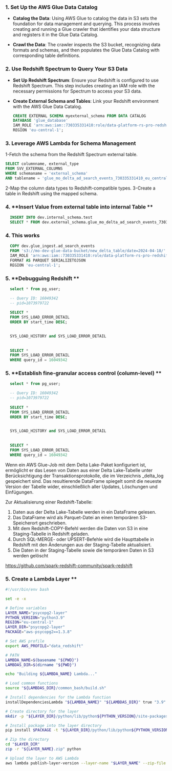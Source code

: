 
### 1. **Set Up the AWS Glue Data Catalog**

- **Catalog the Data**: Using AWS Glue to catalog the data in S3 sets the foundation for data management and querying. This process involves creating and running a Glue crawler that identifies your data structure and registers it in the Glue Data Catalog.

- **Crawl the Data**: The crawler inspects the S3 bucket, recognizing data formats and schemas, and then populates the Glue Data Catalog with corresponding table definitions.


### 2. **Use Redshift Spectrum to Query Your S3 Data**

- **Set Up Redshift Spectrum**: Ensure your Redshift is configured to use Redshift Spectrum. This step includes creating an IAM role with the necessary permissions for Spectrum to access your S3 data.

- **Create External Schema and Tables**: Link your Redshift environment with the AWS Glue Data Catalog.

  ```sql
  CREATE EXTERNAL SCHEMA myexternal_schema FROM DATA CATALOG
  DATABASE 'glue_database'
  IAM_ROLE 'arn:aws:iam::730335331410:role/data-platform-rs-pro-redshift-serverless-role'
  REGION 'eu-central-1';
  ```


### 3. **Leverage AWS Lambda for Schema Management**

1-Fetch the schema from the Redshift Spectrum external table.
  ```sql
  SELECT columnname, external_type
  FROM SVV_EXTERNAL_COLUMNS
  WHERE schemaname = 'external_schema'
  AND tablename = 'glue_mo_delta_ad_search_events_730335331410_eu_central_1';
  ```
2-Map the column data types to Redshift-compatible types.
3-Create a table in Redshift using the mapped schema.

### 4. **Insert Value from external table into internal Table **

  ```sql
    INSERT INTO dev.internal_schema.test
    SELECT * FROM dev.external_schema.glue_mo_delta_ad_search_events_730335331410_eu_central_1;
  ```

### 4. **This works**

  ```sql
    COPY dev.glue_ingest.ad_search_events
    FROM 's3://mo-dev-glue-data-bucket/new_delta_table/date=2024-04-18/'
    IAM_ROLE 'arn:aws:iam::730335331410:role/data-platform-rs-pro-redshift-serverless-role'
    FORMAT AS PARQUET SERIALIZETOJSON
    REGION 'eu-central-1';
  ```

### 5. **Debugguing Redshift **

  ```sql
    select * from pg_user;

    -- Query ID: 16049342
    -- pid=1073979722
        
    SELECT *
    FROM SYS_LOAD_ERROR_DETAIL
    ORDER BY start_time DESC;

    
    SYS_LOAD_HISTORY and SYS_LOAD_ERROR_DETAIL
    
    
    SELECT *
    FROM SYS_LOAD_ERROR_DETAIL
    WHERE query_id = 16049342
  ```


### 5. **Establish fine-granular access control (column-level) **

  ```sql
    select * from pg_user;

    -- Query ID: 16049342
    -- pid=1073979722
        
    SELECT *
    FROM SYS_LOAD_ERROR_DETAIL
    ORDER BY start_time DESC;

    
    SYS_LOAD_HISTORY and SYS_LOAD_ERROR_DETAIL
    
    
    SELECT *
    FROM SYS_LOAD_ERROR_DETAIL
    WHERE query_id = 16049342
  ```




Wenn ein AWS Glue-Job mit dem Delta Lake-Paket konfiguriert ist, ermöglicht er das Lesen von Daten aus einer Delta Lake-Tabelle unter Berücksichtigung der Transaktionsprotokolle, die im Verzeichnis _delta_log gespeichert sind. Das resultierende DataFrame spiegelt somit die neueste Version der Tabelle wider, einschließlich aller Updates, Löschungen und Einfügungen.

Zur Aktualisierung einer Redshift-Tabelle:

1. Daten aus der Delta Lake-Tabelle werden in ein DataFrame gelesen.
2. Das DataFrame wird als Parquet-Datei an einen temporären S3-Speicherort geschrieben.
3. Mit dem Redshift-COPY-Befehl werden die Daten von S3 in eine Staging-Tabelle in Redshift geladen.
4. Durch SQL-MERGE- oder UPSERT-Befehle wird die Haupttabelle in Redshift mit den Änderungen aus der Staging-Tabelle aktualisiert.
5. Die Daten in der Staging-Tabelle sowie die temporären Daten in S3 werden gelöscht


https://github.com/spark-redshift-community/spark-redshift

### 5. Create a Lambda Layer **

  ```bash
  #!/usr/bin/env bash
  
  set -e -x
  
  # Define variables
  LAYER_NAME="psycopg2-layer"
  PYTHON_VERSION="python3.9"
  REGION="eu-central-1"
  LAYER_DIR="psycopg2-layer"
  PACKAGE="aws-psycopg2==1.3.8"
  
  # Set AWS profile
  export AWS_PROFILE="data_redshift"
  
  # PATH
  LAMBDA_NAME=$(basename "${PWD}")
  LAMBDAS_DIR=$(dirname "${PWD}")
  
  echo "Building ${LAMBDA_NAME} Lambda..."
  
  # Load common functions
  source "${LAMBDAS_DIR}/common_bash/build.sh"
  
  # Install dependencies for the Lambda function
  installDependenciesLambda "${LAMBDA_NAME}" "${LAMBDAS_DIR}" true "3.9"
  
  # Create directory for the layer
  mkdir -p "${LAYER_DIR}/python/lib/python${PYTHON_VERSION}/site-packages"
  
  # Install package into the layer directory
  pip install $PACKAGE -t "${LAYER_DIR}/python/lib/python${PYTHON_VERSION}/site-packages"
  
  # Zip the directory
  cd "$LAYER_DIR"
  zip -r "${LAYER_NAME}.zip" python
  
  # Upload the layer to AWS Lambda
  aws lambda publish-layer-version --layer-name "$LAYER_NAME" --zip-file "fileb://${LAYER_NAME}.zip" --compatible-runtimes "python3.9"
  ```







